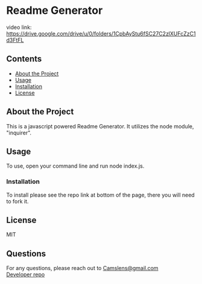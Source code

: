 # Readme Generator
video link: https://drive.google.com/drive/u/0/folders/1CpbAyStu6fSC27C2zlXUFcZzC1d3FtFL
 ## Contents
- [About the Project](#About-the-Project)
- [Usage](#Usage)
- [Installation](#Installation)
- [License](#License) 
## About the Project  
This is a javascript powered Readme Generator. It utilizes the node module, "inquirer".
## Usage  
To use, open your command line and run node index.js.   
### Installation  
To install please see the repo link at bottom of the page, there you will need to fork it.  
## License
MIT
## Questions
For any questions, please reach out to <Camslens@gmail.com>  
[Developer repo](http://github.com/Chickey49)